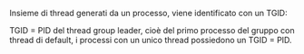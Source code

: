 Insieme di thread generati da un processo, viene identificato con un TGID:

TGID = PID del thread group leader, cioè del primo processo del gruppo con thread di default, i processi con un unico thread possiedono un TGID = PID.